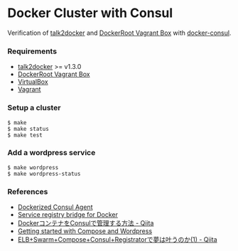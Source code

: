 # Docker Cluster with Consul

Verification of [talk2docker](https://github.com/ailispaw/talk2docker) and [DockerRoot Vagrant Box](https://github.com/ailispaw/docker-root-packer) with [docker-consul](https://github.com/gliderlabs/docker-consul).

### Requirements

- [talk2docker](https://github.com/ailispaw/talk2docker) >= v1.3.0
- [DockerRoot Vagrant Box](https://github.com/ailispaw/docker-root)
- [VirtualBox](https://www.virtualbox.org/)
- [Vagrant](https://www.vagrantup.com/)

### Setup a cluster

```
$ make
$ make status
$ make test
```

### Add a wordpress service

```
$ make wordpress
$ make wordpress-status
```

### References

- [Dockerized Consul Agent](https://github.com/progrium/docker-consul)
- [Service registry bridge for Docker](https://github.com/gliderlabs/registrator)
- [DockerコンテナをConsulで管理する方法 - Qiita](http://qiita.com/foostan/items/a679ffcf3e20ff2f6032)
- [Getting started with Compose and Wordpress](https://github.com/docker/fig/blob/master/docs/wordpress.md)
- [ELB+Swarm+Compose+Consul+Registratorで夢は叶うのか(1) - Qiita](http://qiita.com/zERobYTe/items/dd9b2365c93da2638221)

